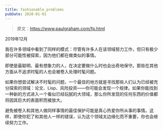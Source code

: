 ```yaml
---
title: fashionable_problems
pubDate: 2020-01-01
---
```


> 原文：https://www.paulgraham.com/fp.html 

            
2019年12月

我在许多领域中看到了同样的模式：尽管有许多人在该领域努力工作，但只有极少部分可能性被探索，因为他们都在做类似的事情。

即使是最聪明、最有想象力的人，在决定要做什么时也会出奇地保守。那些在其他方面从不追求时髦的人也会被卷入处理时髦问题。

如果你想尝试解决不时髦的问题，一个最佳的地方就是寻找那些人们认为已经被充分探索的领域：论文、Lisp、风险投资——你可能会发现一个规律。如果你能找到一种新的方式进入一个看似已经玩腻的大领域，那么你所发现的任何东西的价值都将因其巨大的表面积而被放大。

避免被卷入和其他人做同样事情的最佳保护可能是真心热爱你所从事的事情。这样，即使你犯了和其他人一样的错误，认为这个领域太边缘化而不重要，你也会继续努力工作。
